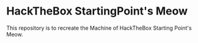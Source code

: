 # HackTheBox StartingPoint's Meow
This repository is to recreate the Machine of HackTheBox Starting Point's Meow.

